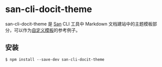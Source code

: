 # san-cli-docit-theme

san-cli-docit-theme 是 [San](https://github.com/baidu/san) CLI 工具中 Markdown 文档建站中的主题模板部分，可以作为[自定义模板](https://ecomfe.github.io/san-cli/)的参考例子。

## 安装

```shell
$ npm install --save-dev san-cli-docit-theme
```

